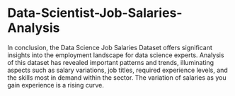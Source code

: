 # Data-Scientist-Job-Salaries-Analysis
In conclusion, the Data Science Job Salaries Dataset offers significant insights into the employment landscape for data science experts. Analysis of this dataset has revealed important patterns and trends, illuminating aspects such as salary variations, job titles, required experience levels, and the skills most in demand within the sector. The variation of salaries as you gain experience is a rising curve.
